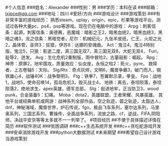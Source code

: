 #个人信息 
###姓名：Alexander 
###性别：男 
###学历：本科在读 
###邮箱：lxjpce@qq.com 
###地址：四川 
#爱好/方向 
###游戏设计 
###游戏策划 
###有非常丰富的游戏经历： 熟悉steam，uplay，origin，epic，杉果等游戏平台。测试过各种大量pc，ps4，psp等游戏。现在仍在电脑中的游戏： Arpg：刺客信条：起源，刺客信条：奥德赛，恶魔城：暗影之王2，暗黑血统2，暗黑血统3，黑暗之魂3，龙之信条：黑暗觉者，尼尔：机械纪元，九张羊皮纸，仁王，火炬之光2，晶体管，巫师3：狂猎，伊苏8：达娜的安魂曲。 Act：鬼泣4，鬼泣4特别版，鬼泣5，只狼：影逝二度，真三国无双7，真三国无双8，大蛇无双4， Furi，耻辱2，迸发。 Avg：生化危机2重制版，雨中冒险2，古墓丽影：崛起。 Rpg：神界：原罪2，地牢围攻，质量效应：仙女座，永恒之柱2：死火，pyre， 救赎者，上古卷轴5：天际。 Slg/Rts：奇点灰烬，文明6，魔兽争霸3，破门而入，钢铁雄心4，战锤40K：战争黎明3。 Ftg：铁拳7，苍翼默示录，拳皇。 Fps：战地1，战地5，使命召唤14，孤岛危机3，毁灭战士4， 地铁：离去，泰坦陨落，泰坦陨落2，绝地求生，apex英雄，德军总部。 Stg：挺进地牢，正当防卫3，wood punk，合金装备5：幻痛。 Moba：dota2，英雄联盟，王者荣耀、风暴英雄。 其他平台或经典单机或网游：战神系列全部作品，空之轨迹，碧之轨迹，太鼓达人，dnf，神秘海域，魔兽世界，炉石传说，fgo，极品飞车系列，塞尔达系列，马里奥系列，三国志系列，曹操传，全面战争系列，流放之路，cf，逆战，FIFA,阴阳师，决战平安京等等太多就不一一列举了。 
#项目经历 
##不便于具体描述详情在简历 
###软件测试 
###贫困调研 
###c++生态系统开发 
###c++贪吃蛇游戏开发 
###安卓消除游戏开发
###python大数据测试
#未来期望
###希望自己设计游戏当游戏策划
